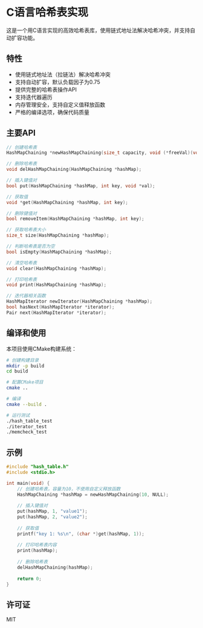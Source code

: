 # C语言哈希表实现

这是一个用C语言实现的高效哈希表库，使用链式地址法解决哈希冲突，并支持自动扩容功能。

## 特性

- 使用链式地址法（拉链法）解决哈希冲突
- 支持自动扩容，默认负载因子为0.75
- 提供完整的哈希表操作API
- 支持迭代器遍历
- 内存管理安全，支持自定义值释放函数
- 严格的编译选项，确保代码质量

## 主要API

```c
// 创建哈希表
HashMapChaining *newHashMapChaining(size_t capacity, void (*freeVal)(void*));

// 删除哈希表
void delHashMapChaining(HashMapChaining *hashMap);

// 插入键值对
bool put(HashMapChaining *hashMap, int key, void *val);

// 获取值
void *get(HashMapChaining *hashMap, int key);

// 删除键值对
bool removeItem(HashMapChaining *hashMap, int key);

// 获取哈希表大小
size_t size(HashMapChaining *hashMap);

// 判断哈希表是否为空
bool isEmpty(HashMapChaining *hashMap);

// 清空哈希表
void clear(HashMapChaining *hashMap);

// 打印哈希表
void print(HashMapChaining *hashMap);

// 迭代器相关函数
HashMapIterator newIterator(HashMapChaining *hashMap);
bool hasNext(HashMapIterator *iterator);
Pair next(HashMapIterator *iterator);
```

## 编译和使用

本项目使用CMake构建系统：

```bash
# 创建构建目录
mkdir -p build
cd build

# 配置CMake项目
cmake ..

# 编译
cmake --build .

# 运行测试
./hash_table_test
./iterator_test
./memcheck_test
```

## 示例

```c
#include "hash_table.h"
#include <stdio.h>

int main(void) {
    // 创建哈希表，容量为10，不使用自定义释放函数
    HashMapChaining *hashMap = newHashMapChaining(10, NULL);
    
    // 插入键值对
    put(hashMap, 1, "value1");
    put(hashMap, 2, "value2");
    
    // 获取值
    printf("key 1: %s\n", (char *)get(hashMap, 1));
    
    // 打印哈希表内容
    print(hashMap);
    
    // 删除哈希表
    delHashMapChaining(hashMap);
    
    return 0;
}
```

## 许可证

MIT